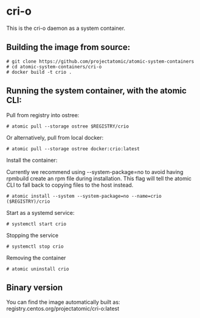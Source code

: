 # cri-o

This is the cri-o daemon as a system container.

## Building the image from source:

```
# git clone https://github.com/projectatomic/atomic-system-containers
# cd atomic-system-containers/cri-o
# docker build -t crio .
```

## Running the system container, with the atomic CLI:

Pull from registry into ostree:

```
# atomic pull --storage ostree $REGISTRY/crio
```

Or alternatively, pull from local docker:

```
# atomic pull --storage ostree docker:crio:latest
```

Install the container:

Currently we recommend using --system-package=no to avoid having rpmbuild create an rpm file
during installation. This flag will tell the atomic CLI to fall back to copying files to the
host instead.

```
# atomic install --system --system-package=no --name=crio ($REGISTRY)/crio
```

Start as a systemd service:

```
# systemctl start crio
```

Stopping the service

```
# systemctl stop crio
```

Removing the container

```
# atomic uninstall crio
```

## Binary version

You can find the image automatically built as: registry.centos.org/projectatomic/cri-o:latest
